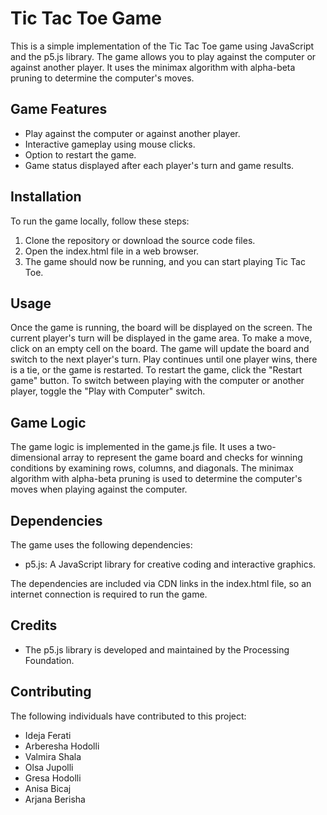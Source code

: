# Tic Tac Toe Game

This is a simple implementation of the Tic Tac Toe game using JavaScript and the p5.js library. The game allows you to play against the computer or against another player. It uses the minimax algorithm with alpha-beta pruning to determine the computer's moves.

## Game Features
- Play against the computer or against another player.
- Interactive gameplay using mouse clicks.
- Option to restart the game.
- Game status displayed after each player's turn and game results.

## Installation
To run the game locally, follow these steps:
1. Clone the repository or download the source code files.
2. Open the index.html file in a web browser.
3. The game should now be running, and you can start playing Tic Tac Toe.

## Usage
Once the game is running, the board will be displayed on the screen. The current player's turn will be displayed in the game area. To make a move, click on an empty cell on the board. The game will update the board and switch to the next player's turn. Play continues until one player wins, there is a tie, or the game is restarted. To restart the game, click the "Restart game" button. To switch between playing with the computer or another player, toggle the "Play with Computer" switch.

## Game Logic
The game logic is implemented in the game.js file. It uses a two-dimensional array to represent the game board and checks for winning conditions by examining rows, columns, and diagonals. The minimax algorithm with alpha-beta pruning is used to determine the computer's moves when playing against the computer.

## Dependencies
The game uses the following dependencies:
- p5.js: A JavaScript library for creative coding and interactive graphics.

The dependencies are included via CDN links in the index.html file, so an internet connection is required to run the game.

## Credits
- The p5.js library is developed and maintained by the Processing Foundation.

## Contributing
The following individuals have contributed to this project:

- Ideja Ferati
- Arberesha Hodolli
- Valmira Shala
- Olsa Jupolli
- Gresa Hodolli
- Anisa Bicaj
- Arjana Berisha
